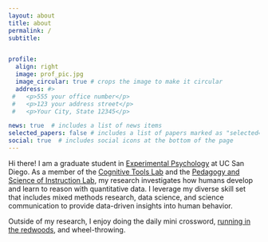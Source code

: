 ```yaml
---
layout: about
title: about
permalink: /
subtitle:


profile:
  align: right
  image: prof_pic.jpg
  image_circular: true # crops the image to make it circular
  address: #>
 #   <p>555 your office number</p>
 #   <p>123 your address street</p>
 #   <p>Your City, State 12345</p>

news: true  # includes a list of news items
selected_papers: false # includes a list of papers marked as "selected={true}"
social: true  # includes social icons at the bottom of the page
---
```

Hi there! I am a graduate student in [Experimental Psychology](https://psychology.ucsd.edu) at UC San Diego. As a member of the [Cognitive Tools Lab](https://cogtoolslab.github.io/) and the [Pedagogy and Science of Instruction Lab](https://pilegard.ucsd.edu/), my research investigates how humans develop and learn to reason with quantitative data. I leverage my diverse skill set that includes mixed methods research, data science, and science communication to provide data-driven insights into human behavior.

Outside of my research, I enjoy doing the daily mini crossword, [running in the redwoods](https://www.strava.com/athletes/78020017), and wheel-throwing.